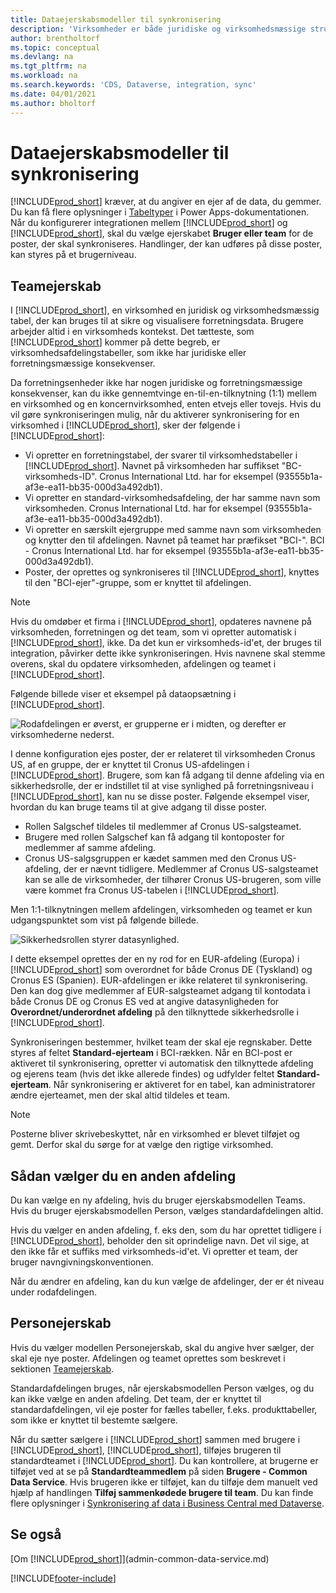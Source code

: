 ```yaml
---
title: Dataejerskabsmodeller til synkronisering
description: 'Virksomheder er både juridiske og virksomhedsmæssige strukturer, og de bruges til at sikre og visualisere forretningsdata.'
author: brentholtorf
ms.topic: conceptual
ms.devlang: na
ms.tgt_pltfrm: na
ms.workload: na
ms.search.keywords: 'CDS, Dataverse, integration, sync'
ms.date: 04/01/2021
ms.author: bholtorf
---
```


# Dataejerskabsmodeller til synkronisering

[!INCLUDE[prod_short](includes/cds_long_md.md)] kræver, at du angiver en ejer af de data, du gemmer. Du kan få flere oplysninger i [Tabeltyper](/powerapps/maker/data-platform/types-of-entities) i Power Apps-dokumentationen. Når du konfigurerer integrationen mellem [!INCLUDE[prod_short](includes/cds_long_md.md)] og [!INCLUDE[prod_short](includes/prod_short.md)], skal du vælge ejerskabet **Bruger eller team** for de poster, der skal synkroniseres. Handlinger, der kan udføres på disse poster, kan styres på et brugerniveau. <!--We recommend the Team ownership model because it makes it easier to manage ownership for multiple people.NO LONGER TRUE IN DATAVERSE-->

## Teamejerskab
I [!INCLUDE[prod_short](includes/prod_short.md)], en virksomhed en juridisk og virksomhedsmæssig tabel, der kan bruges til at sikre og visualisere forretningsdata. Brugere arbejder altid i en virksomheds kontekst. Det tætteste, som [!INCLUDE[prod_short](includes/cds_long_md.md)] kommer på dette begreb, er virksomhedsafdelingstabeller, som ikke har juridiske eller forretningsmæssige konsekvenser.

Da forretningsenheder ikke har nogen juridiske og forretningsmæssige konsekvenser, kan du ikke gennemtvinge en-til-en-tilknytning (1:1) mellem en virksomhed og en koncernvirksomhed, enten etvejs eller tovejs. Hvis du vil gøre synkroniseringen mulig, når du aktiverer synkronisering for en virksomhed i [!INCLUDE[prod_short](includes/prod_short.md)], sker der følgende i [!INCLUDE[prod_short](includes/cds_long_md.md)]:

* Vi opretter en forretningstabel, der svarer til virksomhedstabeller i [!INCLUDE[prod_short](includes/prod_short.md)]. Navnet på virksomheden har suffikset "BC-virksomheds-ID". Cronus International Ltd. har for eksempel (93555b1a-af3e-ea11-bb35-000d3a492db1).
* Vi opretter en standard-virksomhedsafdeling, der har samme navn som virksomheden. Cronus International Ltd. har for eksempel (93555b1a-af3e-ea11-bb35-000d3a492db1).
* Vi opretter en særskilt ejergruppe med samme navn som virksomheden og knytter den til afdelingen. Navnet på teamet har præfikset "BCI-". BCI - Cronus International Ltd. har for eksempel (93555b1a-af3e-ea11-bb35-000d3a492db1).
* Poster, der oprettes og synkroniseres til [!INCLUDE[prod_short](includes/cds_long_md.md)], knyttes til den "BCI-ejer"-gruppe, som er knyttet til afdelingen.

> [!NOTE]
> Hvis du omdøber et firma i [!INCLUDE[prod_short](includes/prod_short.md)], opdateres navnene på virksomheden, forretningen og det team, som vi opretter automatisk i [!INCLUDE[prod_short](includes/cds_long_md.md)], ikke. Da det kun er virksomheds-id'et, der bruges til integration, påvirker dette ikke synkroniseringen. Hvis navnene skal stemme overens, skal du opdatere virksomheden, afdelingen og teamet i [!INCLUDE[prod_short](includes/cds_long_md.md)].

Følgende billede viser et eksempel på dataopsætning i [!INCLUDE[prod_short](includes/cds_long_md.md)].

![Rodafdelingen er øverst, er grupperne er i midten, og derefter er virksomhederne nederst.](media/cds_bu_team_company.png)

I denne konfiguration ejes poster, der er relateret til virksomheden Cronus US, af en gruppe, der er knyttet til Cronus US-afdelingen i [!INCLUDE[prod_short](includes/cds_long_md.md)]. Brugere, som kan få adgang til denne afdeling via en sikkerhedsrolle, der er indstillet til at vise synlighed på forretningsniveau i [!INCLUDE[prod_short](includes/cds_long_md.md)], kan nu se disse poster. Følgende eksempel viser, hvordan du kan bruge teams til at give adgang til disse poster.

* Rollen Salgschef tildeles til medlemmer af Cronus US-salgsteamet.
* Brugere med rollen Salgschef kan få adgang til kontoposter for medlemmer af samme afdeling.
* Cronus US-salgsgruppen er kædet sammen med den Cronus US-afdeling, der er nævnt tidligere. Medlemmer af Cronus US-salgsteamet kan se alle de virksomheder, der tilhører Cronus US-brugeren, som ville være kommet fra Cronus US-tabelen i [!INCLUDE[prod_short](includes/prod_short.md)].

Men 1:1-tilknytningen mellem afdelingen, virksomheden og teamet er kun udgangspunktet som vist på følgende billede.

![Sikkerhedsrollen styrer datasynlighed.](media/cds_bu_team_company_2.png)

I dette eksempel oprettes der en ny rod for en EUR-afdeling (Europa) i [!INCLUDE[prod_short](includes/cds_long_md.md)] som overordnet for både Cronus DE (Tyskland) og Cronus ES (Spanien). EUR-afdelingen er ikke relateret til synkronisering. Den kan dog give medlemmer af EUR-salgsteamet adgang til kontodata i både Cronus DE og Cronus ES ved at angive datasynligheden for **Overordnet/underordnet afdeling** på den tilknyttede sikkerhedsrolle i [!INCLUDE[prod_short](includes/cds_long_md.md)].

Synkroniseringen bestemmer, hvilket team der skal eje regnskaber. Dette styres af feltet **Standard-ejerteam** i BCI-rækken. Når en BCI-post er aktiveret til synkronisering, opretter vi automatisk den tilknyttede afdeling og ejerens team (hvis det ikke allerede findes) og udfylder feltet **Standard-ejerteam**. Når synkronisering er aktiveret for en tabel, kan administratorer ændre ejerteamet, men der skal altid tildeles et team.

> [!NOTE]
> Posterne bliver skrivebeskyttet, når en virksomhed er blevet tilføjet og gemt. Derfor skal du sørge for at vælge den rigtige virksomhed.

## Sådan vælger du en anden afdeling
Du kan vælge en ny afdeling, hvis du bruger ejerskabsmodellen Teams. Hvis du bruger ejerskabsmodellen Person, vælges standardafdelingen altid. 

Hvis du vælger en anden afdeling, f. eks den, som du har oprettet tidligere i [!INCLUDE[prod_short](includes/cds_long_md.md)], beholder den sit oprindelige navn. Det vil sige, at den ikke får et suffiks med virksomheds-id'et. Vi opretter et team, der bruger navngivningskonventionen.

Når du ændrer en afdeling, kan du kun vælge de afdelinger, der er ét niveau under rodafdelingen.

## Personejerskab
Hvis du vælger modellen Personejerskab, skal du angive hver sælger, der skal eje nye poster. Afdelingen og teamet oprettes som beskrevet i sektionen [Teamejerskab](admin-cds-company-concept.md#team-ownership).

Standardafdelingen bruges, når ejerskabsmodellen Person vælges, og du kan ikke vælge en anden afdeling. Det team, der er knyttet til standardafdelingen, vil eje poster for fælles tabeller, f.eks. produkttabeller, som ikke er knyttet til bestemte sælgere.

Når du sætter sælgere i [!INCLUDE[prod_short](includes/prod_short.md)] sammen med brugere i [!INCLUDE[prod_short](includes/cds_long_md.md)], [!INCLUDE[prod_short](includes/prod_short.md)], tilføjes brugeren til standardteamet i [!INCLUDE[prod_short](includes/cds_long_md.md)]. Du kan kontrollere, at brugerne er tilføjet ved at se på **Standardteammedlem** på siden **Brugere - Common Data Service**. Hvis brugeren ikke er tilføjet, kan du tilføje dem manuelt ved hjælp af handlingen **Tilføj sammenkødede brugere til team**. Du kan finde flere oplysninger i [Synkronisering af data i Business Central med Dataverse](admin-synchronizing-business-central-and-sales.md).

## Se også
[Om [!INCLUDE[prod_short](includes/cds_long_md.md)]](admin-common-data-service.md)

[!INCLUDE[footer-include](includes/footer-banner.md)]